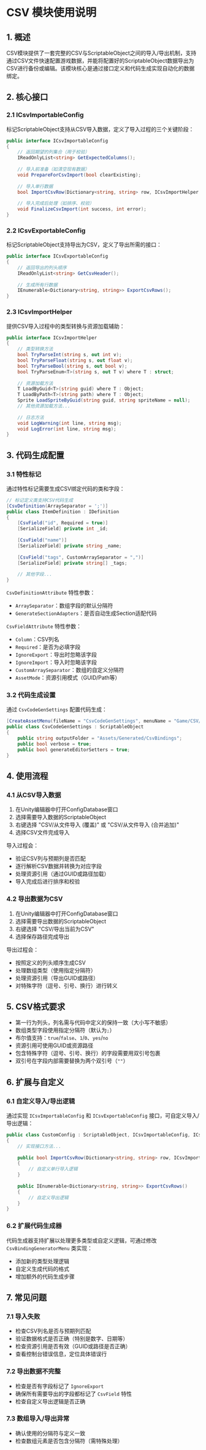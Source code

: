 ﻿# CSV 模块使用说明

## 1. 概述

CSV模块提供了一套完整的CSV与ScriptableObject之间的导入/导出机制，支持通过CSV文件快速配置游戏数据，并能将配置好的ScriptableObject数据导出为CSV进行备份或编辑。该模块核心是通过接口定义和代码生成实现自动化的数据绑定。

## 2. 核心接口

### 2.1 ICsvImportableConfig
标记ScriptableObject支持从CSV导入数据，定义了导入过程的三个关键阶段：

```csharp
public interface ICsvImportableConfig
{
    // 返回期望的列集合（用于校验）
    IReadOnlyList<string> GetExpectedColumns();
    
    // 导入前准备（如清空现有数据）
    void PrepareForCsvImport(bool clearExisting);
    
    // 导入单行数据
    bool ImportCsvRow(Dictionary<string, string> row, ICsvImportHelper helper, int lineIndex);
    
    // 导入完成后处理（如排序、校验）
    void FinalizeCsvImport(int success, int error);
}
```

### 2.2 ICsvExportableConfig
标记ScriptableObject支持导出为CSV，定义了导出所需的接口：

```csharp
public interface ICsvExportableConfig
{
    // 返回导出的列头顺序
    IReadOnlyList<string> GetCsvHeader();
    
    // 生成所有行数据
    IEnumerable<Dictionary<string, string>> ExportCsvRows();
}
```

### 2.3 ICsvImportHelper
提供CSV导入过程中的类型转换与资源加载辅助：

```csharp
public interface ICsvImportHelper
{
    // 类型转换方法
    bool TryParseInt(string s, out int v);
    bool TryParseFloat(string s, out float v);
    bool TryParseBool(string s, out bool v);
    bool TryParseEnum<T>(string s, out T v) where T : struct;
    
    // 资源加载方法
    T LoadByGuid<T>(string guid) where T : Object;
    T LoadByPath<T>(string path) where T : Object;
    Sprite LoadSpriteByGuid(string guid, string spriteName = null);
    // 其他资源加载方法...
    
    // 日志方法
    void LogWarning(int line, string msg);
    void LogError(int line, string msg);
}
```

## 3. 代码生成配置

### 3.1 特性标记
通过特性标记需要生成CSV绑定代码的类和字段：

```csharp
// 标记定义类支持CSV代码生成
[CsvDefinition(ArraySeparator = ';')]
public class ItemDefinition : IDefinition
{
    [CsvField("id", Required = true)]
    [SerializeField] private int _id;
    
    [CsvField("name")]
    [SerializeField] private string _name;
    
    [CsvField("tags", CustomArraySeparator = ",")]
    [SerializeField] private string[] _tags;
    
    // 其他字段...
}
```

`CsvDefinitionAttribute` 特性参数：
- `ArraySeparator`：数组字段的默认分隔符
- `GenerateSectionAdapters`：是否自动生成Section适配代码

`CsvFieldAttribute` 特性参数：
- `Column`：CSV列名
- `Required`：是否为必填字段
- `IgnoreExport`：导出时忽略该字段
- `IgnoreImport`：导入时忽略该字段
- `CustomArraySeparator`：数组的自定义分隔符
- `AssetMode`：资源引用模式（GUID/Path等）

### 3.2 代码生成设置
通过 `CsvCodeGenSettings` 配置代码生成：

```csharp
[CreateAssetMenu(fileName = "CsvCodeGenSettings", menuName = "Game/CSV/CodeGen Settings")]
public class CsvCodeGenSettings : ScriptableObject
{
    public string outputFolder = "Assets/Generated/CsvBindings";
    public bool verbose = true;
    public bool generateEditorSetters = true;
}
```

## 4. 使用流程

### 4.1 从CSV导入数据
1. 在Unity编辑器中打开ConfigDatabase窗口
2. 选择需要导入数据的ScriptableObject
3. 右键选择 "CSV/从文件导入 (覆盖)" 或 "CSV/从文件导入 (合并追加)"
4. 选择CSV文件完成导入

导入过程会：
- 验证CSV列与预期列是否匹配
- 逐行解析CSV数据并转换为对应字段
- 处理资源引用（通过GUID或路径加载）
- 导入完成后进行排序和校验

### 4.2 导出数据为CSV
1. 在Unity编辑器中打开ConfigDatabase窗口
2. 选择需要导出数据的ScriptableObject
3. 右键选择 "CSV/导出当前为CSV"
4. 选择保存路径完成导出

导出过程会：
- 按照定义的列头顺序生成CSV
- 处理数组类型（使用指定分隔符）
- 处理资源引用（导出GUID或路径）
- 对特殊字符（逗号、引号、换行）进行转义

## 5. CSV格式要求

- 第一行为列头，列名需与代码中定义的保持一致（大小写不敏感）
- 数组类型字段使用指定分隔符（默认为`;`）
- 布尔值支持：`true`/`false`、`1`/`0`、`yes`/`no`
- 资源引用可使用GUID或资源路径
- 包含特殊字符（逗号、引号、换行）的字段需要用双引号包裹
- 双引号在字段内部需要替换为两个双引号（`""`）

## 6. 扩展与自定义

### 6.1 自定义导入/导出逻辑
通过实现 `ICsvImportableConfig` 和 `ICsvExportableConfig` 接口，可自定义导入/导出逻辑：

```csharp
public class CustomConfig : ScriptableObject, ICsvImportableConfig, ICsvExportableConfig
{
    // 实现接口方法...
    
    public bool ImportCsvRow(Dictionary<string, string> row, ICsvImportHelper helper, int lineIndex)
    {
        // 自定义单行导入逻辑
    }
    
    public IEnumerable<Dictionary<string, string>> ExportCsvRows()
    {
        // 自定义导出逻辑
    }
}
```

### 6.2 扩展代码生成器
代码生成器支持扩展以处理更多类型或自定义逻辑，可通过修改 `CsvBindingGeneratorMenu` 类实现：

- 添加新的类型处理逻辑
- 自定义生成代码的格式
- 增加额外的代码生成步骤

## 7. 常见问题

### 7.1 导入失败
- 检查CSV列名是否与预期列匹配
- 验证数据格式是否正确（特别是数字、日期等）
- 检查资源引用是否有效（GUID或路径是否正确）
- 查看控制台错误信息，定位具体错误行

### 7.2 导出数据不完整
- 检查是否有字段标记了 `IgnoreExport`
- 确保所有需要导出的字段都标记了 `CsvField` 特性
- 检查自定义导出逻辑是否正确

### 7.3 数组导入/导出异常
- 确认使用的分隔符与定义一致
- 检查数组元素是否包含分隔符（需特殊处理）